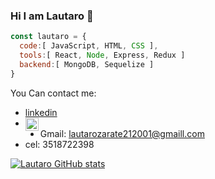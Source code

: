 ### Hi I am Lautaro 👋

```js
const lautaro = {
  code:[ JavaScript, HTML, CSS ],
  tools:[ React, Node, Express, Redux ]
  backend:[ MongoDB, Sequelize ]
}
```



You Can contact me:
- [linkedin](https://www.linkedin.com/in/lautaro-ariel-zarate-castro-a87a98216/)
- <a href="https://www.instagram.com/lauzarate_arg">
  <img align="left" alt="Lautaro | intagram" width="21px" src="https://user-images.githubusercontent.com/77692385/146503160-ed45bea8-e46e-49b5-af78-197ee60d9a65.png" />
  </a>
- Gmail: lautarozarate212001@gmaill.com
- cel: 3518722398

[![Lautaro GitHub stats](https://github-readme-stats.vercel.app/api?username=LauzarateARG)](https://github.com/anuraghazra/github-readme-stats)

<!--
**LauzarateARG/LauzarateARG** is a ✨ _special_ ✨ repository because its `README.md` (this file) appears on your GitHub profile.

Here are some ideas to get you started:

- 🔭 I’m currently working on ...
- 🌱 I’m currently learning ...
- 👯 I’m looking to collaborate on ...
- 🤔 I’m looking for help with ...
- 💬 Ask me about ...
- 📫 How to reach me: ...
- 😄 Pronouns: ...
- ⚡ Fun fact: ...
-->
